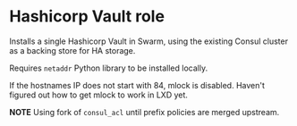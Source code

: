Hashicorp Vault role
====================

Installs a single Hashicorp Vault in Swarm, using the existing Consul cluster as a backing store for HA storage.

Requires `netaddr` Python library to be installed locally.

If the hostnames IP does not start with 84, mlock is disabled. Haven't figured out how to get mlock to work in LXD yet.

**NOTE**
Using fork of `consul_acl` until prefix policies are merged upstream.